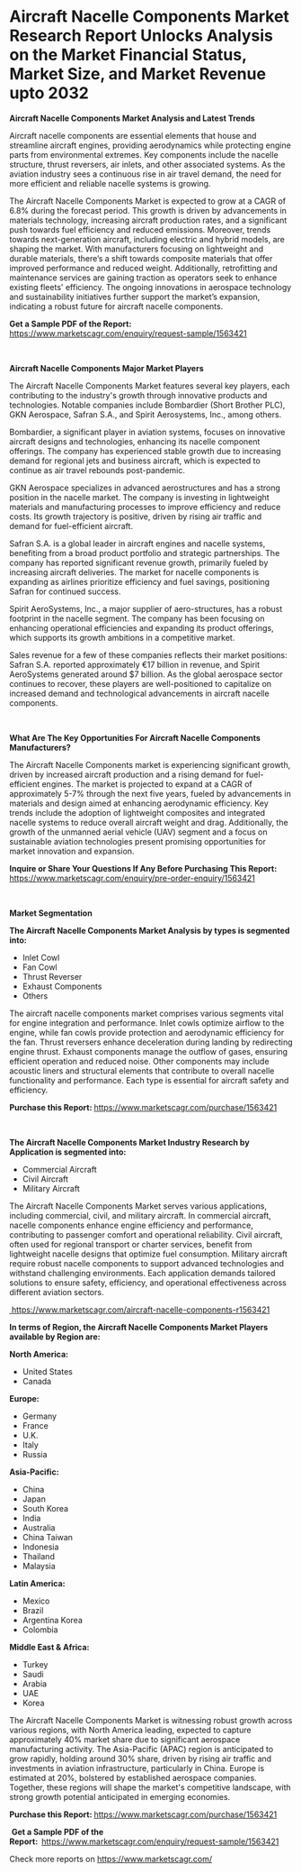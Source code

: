 <p><h1>Aircraft Nacelle Components Market Research Report Unlocks Analysis on the Market Financial Status, Market Size, and Market Revenue upto 2032</h1></p><p><strong>Aircraft Nacelle Components Market Analysis and Latest Trends</strong></p>
<p><p>Aircraft nacelle components are essential elements that house and streamline aircraft engines, providing aerodynamics while protecting engine parts from environmental extremes. Key components include the nacelle structure, thrust reversers, air inlets, and other associated systems. As the aviation industry sees a continuous rise in air travel demand, the need for more efficient and reliable nacelle systems is growing.</p><p>The Aircraft Nacelle Components Market is expected to grow at a CAGR of 6.8% during the forecast period. This growth is driven by advancements in materials technology, increasing aircraft production rates, and a significant push towards fuel efficiency and reduced emissions. Moreover, trends towards next-generation aircraft, including electric and hybrid models, are shaping the market. With manufacturers focusing on lightweight and durable materials, there’s a shift towards composite materials that offer improved performance and reduced weight. Additionally, retrofitting and maintenance services are gaining traction as operators seek to enhance existing fleets' efficiency. The ongoing innovations in aerospace technology and sustainability initiatives further support the market’s expansion, indicating a robust future for aircraft nacelle components.</p></p>
<p><strong>Get a Sample PDF of the Report:&nbsp;</strong> <a href="https://www.marketscagr.com/enquiry/request-sample/1563421?utm_campaign=2660&utm_medium=2&utm_source=Github&utm_content=ia&utm_term=30032025&utm_id=aircraft-nacelle-components">https://www.marketscagr.com/enquiry/request-sample/1563421</a></p>
<p>&nbsp;</p>
<p><strong>Aircraft Nacelle Components Major Market Players</strong></p>
<p><p>The Aircraft Nacelle Components Market features several key players, each contributing to the industry's growth through innovative products and technologies. Notable companies include Bombardier (Short Brother PLC), GKN Aerospace, Safran S.A., and Spirit Aerosystems, Inc., among others.</p><p>Bombardier, a significant player in aviation systems, focuses on innovative aircraft designs and technologies, enhancing its nacelle component offerings. The company has experienced stable growth due to increasing demand for regional jets and business aircraft, which is expected to continue as air travel rebounds post-pandemic.</p><p>GKN Aerospace specializes in advanced aerostructures and has a strong position in the nacelle market. The company is investing in lightweight materials and manufacturing processes to improve efficiency and reduce costs. Its growth trajectory is positive, driven by rising air traffic and demand for fuel-efficient aircraft.</p><p>Safran S.A. is a global leader in aircraft engines and nacelle systems, benefiting from a broad product portfolio and strategic partnerships. The company has reported significant revenue growth, primarily fueled by increasing aircraft deliveries. The market for nacelle components is expanding as airlines prioritize efficiency and fuel savings, positioning Safran for continued success.</p><p>Spirit AeroSystems, Inc., a major supplier of aero-structures, has a robust footprint in the nacelle segment. The company has been focusing on enhancing operational efficiencies and expanding its product offerings, which supports its growth ambitions in a competitive market.</p><p>Sales revenue for a few of these companies reflects their market positions: Safran S.A. reported approximately €17 billion in revenue, and Spirit AeroSystems generated around $7 billion. As the global aerospace sector continues to recover, these players are well-positioned to capitalize on increased demand and technological advancements in aircraft nacelle components.</p></p>
<p>&nbsp;</p>
<p><strong>What Are The Key Opportunities For Aircraft Nacelle Components Manufacturers?</strong></p>
<p><p>The Aircraft Nacelle Components market is experiencing significant growth, driven by increased aircraft production and a rising demand for fuel-efficient engines. The market is projected to expand at a CAGR of approximately 5-7% through the next five years, fueled by advancements in materials and design aimed at enhancing aerodynamic efficiency. Key trends include the adoption of lightweight composites and integrated nacelle systems to reduce overall aircraft weight and drag. Additionally, the growth of the unmanned aerial vehicle (UAV) segment and a focus on sustainable aviation technologies present promising opportunities for market innovation and expansion.</p></p>
<p><strong>Inquire or Share Your Questions If Any Before Purchasing This Report:</strong> <a href="https://www.marketscagr.com/enquiry/pre-order-enquiry/1563421?utm_campaign=2660&utm_medium=2&utm_source=Github&utm_content=ia&utm_term=30032025&utm_id=aircraft-nacelle-components">https://www.marketscagr.com/enquiry/pre-order-enquiry/1563421</a></p>
<p>&nbsp;</p>
<p><strong>Market Segmentation</strong></p>
<p><strong>The Aircraft Nacelle Components Market Analysis by types is segmented into:</strong></p>
<p><ul><li>Inlet Cowl</li><li>Fan Cowl</li><li>Thrust Reverser</li><li>Exhaust Components</li><li>Others</li></ul></p>
<p><p>The aircraft nacelle components market comprises various segments vital for engine integration and performance. Inlet cowls optimize airflow to the engine, while fan cowls provide protection and aerodynamic efficiency for the fan. Thrust reversers enhance deceleration during landing by redirecting engine thrust. Exhaust components manage the outflow of gases, ensuring efficient operation and reduced noise. Other components may include acoustic liners and structural elements that contribute to overall nacelle functionality and performance. Each type is essential for aircraft safety and efficiency.</p></p>
<p><strong>Purchase this Report:&nbsp;</strong><a href="https://www.marketscagr.com/purchase/1563421?utm_campaign=2660&utm_medium=2&utm_source=Github&utm_content=ia&utm_term=30032025&utm_id=aircraft-nacelle-components">https://www.marketscagr.com/purchase/1563421</a></p>
<p>&nbsp;</p>
<p><strong>The Aircraft Nacelle Components Market Industry Research by Application is segmented into:</strong></p>
<p><ul><li>Commercial Aircraft</li><li>Civil Aircraft</li><li>Military Aircraft</li></ul></p>
<p><p>The Aircraft Nacelle Components Market serves various applications, including commercial, civil, and military aircraft. In commercial aircraft, nacelle components enhance engine efficiency and performance, contributing to passenger comfort and operational reliability. Civil aircraft, often used for regional transport or charter services, benefit from lightweight nacelle designs that optimize fuel consumption. Military aircraft require robust nacelle components to support advanced technologies and withstand challenging environments. Each application demands tailored solutions to ensure safety, efficiency, and operational effectiveness across different aviation sectors.</p></p>
<p><a href="https://www.marketscagr.com/aircraft-nacelle-components-r1563421?utm_campaign=2660&utm_medium=2&utm_source=Github&utm_content=ia&utm_term=30032025&utm_id=aircraft-nacelle-components">&nbsp;https://www.marketscagr.com/aircraft-nacelle-components-r1563421</a></p>
<p><strong>In terms of Region, the Aircraft Nacelle Components Market Players available by Region are:</strong></p>
<p>
    <p> <strong> North America: </strong>
        <ul>
            <li>United States</li>
            <li>Canada</li>
        </ul>
        </p> 
    <p> <strong> Europe: </strong>
        <ul>
            <li>Germany</li>
            <li>France</li>
            <li>U.K.</li>
            <li>Italy</li>
            <li>Russia</li>
        </ul>
        </p> 
    <p> <strong> Asia-Pacific: </strong>
        <ul>
            <li>China</li>
            <li>Japan</li>
            <li>South Korea</li>
            <li>India</li>
            <li>Australia</li>
            <li>China Taiwan</li>
            <li>Indonesia</li>
            <li>Thailand</li>
            <li>Malaysia</li>
        </ul>
        </p> 
    <p> <strong> Latin America: </strong>
        <ul>
            <li>Mexico</li>
            <li>Brazil</li>
            <li>Argentina Korea</li>
            <li>Colombia</li>
        </ul>
        </p> 
    <p> <strong> Middle East & Africa: </strong>
        <ul>
            <li>Turkey</li>
            <li>Saudi</li>
            <li>Arabia</li>
            <li>UAE</li>
            <li>Korea</li>
        </ul>
    </p>
    </p>
<p><p>The Aircraft Nacelle Components Market is witnessing robust growth across various regions, with North America leading, expected to capture approximately 40% market share due to significant aerospace manufacturing activity. The Asia-Pacific (APAC) region is anticipated to grow rapidly, holding around 30% share, driven by rising air traffic and investments in aviation infrastructure, particularly in China. Europe is estimated at 20%, bolstered by established aerospace companies. Together, these regions will shape the market's competitive landscape, with strong growth potential anticipated in emerging economies.</p></p>
<p><strong>Purchase this Report: </strong><a href="https://www.marketscagr.com/purchase/1563421?utm_campaign=2660&utm_medium=2&utm_source=Github&utm_content=ia&utm_term=30032025&utm_id=aircraft-nacelle-components">https://www.marketscagr.com/purchase/1563421</a></p>
<p>&nbsp;<strong>Get a Sample PDF of the Report:&nbsp;&nbsp;</strong><a href="https://www.marketscagr.com/enquiry/request-sample/1563421?utm_campaign=2660&utm_medium=2&utm_source=Github&utm_content=ia&utm_term=30032025&utm_id=aircraft-nacelle-components">https://www.marketscagr.com/enquiry/request-sample/1563421</a></p>
<p><strong></strong></p>
<p>Check more reports on <a href="https://www.marketscagr.com/?utm_campaign=2660&utm_medium=2&utm_source=Github&utm_content=ia&utm_term=30032025&utm_id=aircraft-nacelle-components">https://www.marketscagr.com/</a></p>